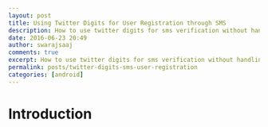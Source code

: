```yaml
---
layout: post
title: Using Twitter Digits for User Registration through SMS
description: How to use twitter digits for sms verification without handling backend part
date: 2016-06-23 20:49
author: swarajsaaj
comments: true
excerpt: How to use twitter digits for sms verification without handling verification.
permalink: posts/twitter-digits-sms-user-registration
categories: [android]
---
```


# Introduction
